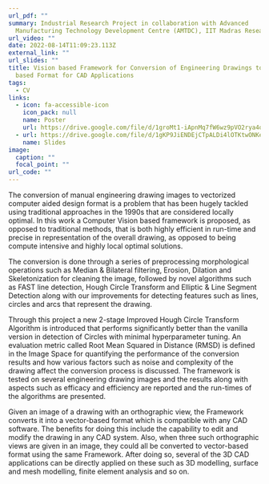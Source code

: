 ```yaml
---
url_pdf: ""
summary: Industrial Research Project in collaboration with Advanced
  Manufacturing Technology Development Centre (AMTDC), IIT Madras Research Park.
url_video: ""
date: 2022-08-14T11:09:23.113Z
external_link: ""
url_slides: ""
title: Vision based Framework for Conversion of Engineering Drawings to Vector
  based Format for CAD Applications
tags:
  - CV
links:
  - icon: fa-accessible-icon
    icon_pack: null
    name: Poster
    url: https://drive.google.com/file/d/1groMt1-iApnMq7fW6wz9pVO2rya4o5VW/view?usp=sharing
  - url: https://drive.google.com/file/d/1gKP9JiENDEjCTpALDi4lOTKtwONKeYBa/view?usp=sharing
    name: Slides
image:
  caption: ""
  focal_point: ""
url_code: ""
---
```

The conversion of manual engineering drawing images to vectorized computer aided design format is a problem that has been hugely tackled using traditional approaches in the 1990s that are considered locally optimal. In this work a Computer Vision based framework is proposed, as opposed to traditional methods, that is both highly efficient in run-time and precise in representation of the overall drawing, as opposed to being compute intensive and highly local optimal solutions.

The conversion is done through a series of preprocessing morphological operations such as Median & Bilateral filtering, Erosion, Dilation and Skeletonization for cleaning the image, followed by novel algorithms such as FAST line detection, Hough Circle Transform and Elliptic & Line Segment Detection along with our improvements for detecting features such as lines, circles and arcs that represent the drawing.

Through this project a new 2-stage Improved Hough Circle Transform Algorithm is introduced that performs significantly better than the vanilla version in detection of Circles with minimal hyperparameter tuning. An evaluation metric called Root Mean Squared in Distance (RMSD) is defined in the Image Space for quantifying the performance of the conversion results and how various factors such as noise and complexity of the drawing affect the conversion process is discussed. The framework is tested on several engineering drawing images and the results along with aspects such as efficacy and efficiency are reported and the run-times of the algorithms are presented.

Given an image of a drawing with an orthographic view, the Framework converts it into a vector-based format which is compatible with any CAD software. The benefits for doing this include the capability to edit and modify the drawing in any CAD system. Also, when three such orthographic views are given in an image, they could all be converted to vector-based format using the same Framework. After doing so, several of the 3D CAD applications can be directly applied on these such as 3D modelling, surface and mesh modelling, finite element analysis and so on.
